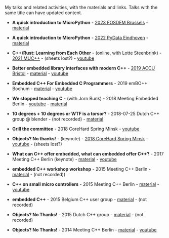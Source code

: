 My talks and related activities, with the materials and links.
Talks with the same title can have updated content.

* **A quick introduction to MicroPython** -
  [2023 FOSDEM Brussels](https://fosdem.org/2023/schedule/event/python_micropython_intro/) -
  [material](./2023-02-05-fosdem--a-quick-introduction-to-micropython)

* **A quick introduction to MicroPython** -
  [2022 PyData Eindhoven](https://www.meetup.com/pydata-eindhoven/events/288643458) -
  [material](./2022-11-25-pydata-eindhoven--a-quick-introduction-to-micropython)
  
* **C++/Rust: Learning from Each Other** -
  (online, with Lotte Steenbrink) -
  [2021 MUC++](https://www.meetup.com/mucplusplus/events/281231257/) -
  (sheets lost?) -
  [youtube](https://www.youtube.com/watch?v=0SHkxoCWfXU)
  
* **Better embedded library interfaces with modern C++** -
  [2019 ACCU Bristol](https://accu.org/video/spring-2019-day-2/ooijen/) -
  [material](./2019-accu--embedded-interfacing-with-cpp) - 
  [youtube](https://www.youtube.com/watch?v=ArRuPzN7JXs) 
   
* **Embedded C++ For Embedded C Programmers** -
  2019 emBO++ Bochum -
  [material](./2019-embo-bochum--embedded-cpp-for-embedded-c-programmers) -
  [youtube](https://youtube.com/watch?v=jbeyQe6RVo8)
  
* **We stopped teaching C** -
  (with Jorn Bunk) -
  2018 Meeting Embedded Berlin -
  [youtube](https://www.youtube.com/watch?v=VZUTJ2UNXxI) -
  [material](./2018-meeting-embedded-berlin--we-stopped-teaching-c)    
   
* **10 degrees + 10 degrees or WTF is a torsor?** -
   2018-07-25 Dutch C++ group @ blender -
   (not recorded) -
   [material](./2019-07-25-dutch-cpp-group--10-degrees-plus-10-degrees) 
   
* **Grill the committee** -
  2018 CoreHard Spring Minsk -
  [youtube](https://www.youtube.com/watch?v=OY_mS2e4XTk) 
   
* **Objects? No thanks!** -
  (keynote) -
  [2018 CoreHard Spring Minsk](https://corehard.io/reports/2018-spring/oijen/190) -
  [youtube](https://www.youtube.com/watch?v=GcfqHT4RtWc) -
  (sheets lost?)
   
* **What can C++ offer embedded, what can embedded offer C++?** -
  2017 Meeting C++ Berlin (keynote) -
  [material](./2017-meeting-cpp-berlin--embedded-and-cpp) -
  [youtube](https://www.youtube.com/watch?v=mNPfsUZb3vs)
   
* **embedded C++ workshop workshop** -
  2015 Meeting C++ Berlin -
  [material](./2015-meeting-cpp-berlin--embedded-cpp-workshop) -
  (not recorded))  
  
* **C++ on small micro controllers** -
  2015 Meeting C++ Berlin -
  [material](./2015-meeting-cpp-berlin-talk--cpp-on-small-microcontrollers) -
  [youtube](https://www.youtube.com/watch?v=07d5g7Ykgas)   
  
* **embedded C++** -
   2015 Belgium C++ user group -
   [material](./2015-belgium-cpp-user-group--embedded-cpp) -
   (not recorded)
  
* **Objects? No Thanks!** -
  2015 Dutch C++ group -
  [material](./2015-09-dutch-cpp-group--objects-no-thanks) -
  (not recorded)
  
* **Objects? No Thanks!** -
  2014 Meeting C++ Berlin -
  [material](./2014-meeting-cpp-berlin--objects-no-thanks) -
  [youtube](https://www.youtube.com/watch?v=k8sRQMx2qUw)
  


